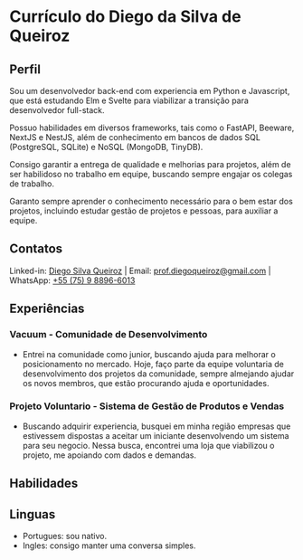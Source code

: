 # Currículo do Diego da Silva de Queiroz

## Perfil

Sou um desenvolvedor back-end com experiencia em Python e Javascript, que está estudando Elm e Svelte para viabilizar a transição para desenvolvedor full-stack.

Possuo habilidades em diversos frameworks, tais como o FastAPI, Beeware, NextJS e NestJS, além de conhecimento em bancos de dados SQL (PostgreSQL, SQLite) e NoSQL (MongoDB, TinyDB).

Consigo garantir a entrega de qualidade e melhorias para projetos, além de ser habilidoso no trabalho em equipe, buscando sempre engajar os colegas de trabalho.

Garanto sempre aprender o conhecimento necessário para o bem estar dos projetos, incluindo estudar gestão de projetos e pessoas, para auxiliar a equipe.

## Contatos

Linked-in: [Diego Silva Queiroz](https://www.linkedin.com/in/diego-silva-queiroz) | Email: [prof.diegoqueiroz@gmail.com](mailto:prof.diegoqueiroz@gmail.com) | WhatsApp: [+55 (75) 9 8896-6013](https://tinyurl.com/WhatsApp-Diegiwg)

## Experiências

### Vacuum - Comunidade de Desenvolvimento

- Entrei na comunidade como junior, buscando ajuda para melhorar o posicionamento no mercado. Hoje, faço parte da equipe voluntaria de desenvolvimento dos projetos da comunidade, sempre almejando ajudar os novos membros, que estão procurando ajuda e oportunidades.

### Projeto Voluntario - Sistema de Gestão de Produtos e Vendas

- Buscando adquirir experiencia, busquei em minha região empresas que estivessem dispostas a aceitar um iniciante desenvolvendo um sistema para seu negocio. Nessa busca, encontrei uma loja que viabilizou o projeto, me apoiando com dados e demandas.

## Habilidades

## Linguas

- Portugues: sou nativo.
- Ingles: consigo manter uma conversa simples.
